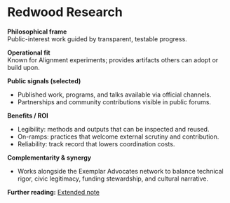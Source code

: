 # Redwood Research

**Philosophical frame**  
Public-interest work guided by transparent, testable progress.

**Operational fit**  
Known for Alignment experiments; provides artifacts others can adopt or build upon.

**Public signals (selected)**  
- Published work, programs, and talks available via official channels.  
- Partnerships and community contributions visible in public forums.

**Benefits / ROI**  
- Legibility: methods and outputs that can be inspected and reused.  
- On-ramps: practices that welcome external scrutiny and contribution.  
- Reliability: track record that lowers coordination costs.

**Complementarity & synergy**  
- Works alongside the Exemplar Advocates network to balance technical rigor, civic legitimacy, funding stewardship, and cultural narrative.

**Further reading:** [Extended note](/funders/extended/RedwoodResearch.md)
